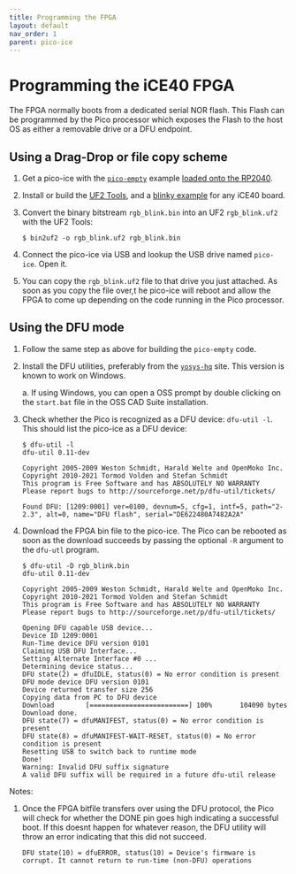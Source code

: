 ```yaml
---
title: Programming the FPGA
layout: default
nav_order: 1
parent: pico-ice
---
```


# Programming the iCE40 FPGA
The FPGA normally boots from a dedicated serial NOR flash. This Flash can be programmed by the Pico processor which exposes the Flash to the host OS as either a removable drive or a DFU endpoint.

## Using a Drag-Drop or file copy scheme

1. Get a pico-ice with the [`pico-empty`](https://github.com/tinyvision-ai-inc/pico-ice-sdk/tree/main/example/pico-empty) example [loaded onto the RP2040](programming_the_mcu.html).

2. Install or build the [UF2 Tools](uf2_tools.html),
and a [blinky example](https://github.com/tinyvision-ai-inc/UPduino-v3.0/blob/master/RTL/blink_led/rgb_blink.bin) for any iCE40 board.

3. Convert the binary bitstream `rgb_blink.bin` into an UF2 `rgb_blink.uf2` with the UF2 Tools:

    ```shell
    $ bin2uf2 -o rgb_blink.uf2 rgb_blink.bin
    ```

4. Connect the pico-ice via USB and lookup the USB drive named `pico-ice`. Open it.

5. You can copy the `rgb_blink.uf2` file to that drive you just attached. As soon as you copy the file over,t he pico-ice will reboot and allow the FPGA to come up depending on the code running in the Pico processor.

## Using the DFU mode

1. Follow the same step as above for building the `pico-empty` code.

2. Install the DFU utilities, preferably from the [`yosys-hq`](https://www.yosyshq.com/tabby-cad-datasheet) site. This version is known to work on Windows.

    a. If using Windows, you can open a OSS prompt by double clicking on the `start.bat` file in the OSS CAD Suite installation.

3. Check whether the Pico is recognized as a DFU device: `dfu-util -l`. This should list the pico-ice as a DFU device:

    ```shell
    $ dfu-util -l
    dfu-util 0.11-dev

    Copyright 2005-2009 Weston Schmidt, Harald Welte and OpenMoko Inc.
    Copyright 2010-2021 Tormod Volden and Stefan Schmidt
    This program is Free Software and has ABSOLUTELY NO WARRANTY
    Please report bugs to http://sourceforge.net/p/dfu-util/tickets/

    Found DFU: [1209:0001] ver=0100, devnum=5, cfg=1, intf=5, path="2-2.3", alt=0, name="DFU flash", serial="DE622480A7482A2A"
    ```

4. Download the FPGA bin file to the pico-ice. The Pico can be rebooted as soon as the download succeeds by passing the optional `-R` argument to the `dfu-utl` program.

    ```shell
    $ dfu-util -D rgb_blink.bin
    dfu-util 0.11-dev

    Copyright 2005-2009 Weston Schmidt, Harald Welte and OpenMoko Inc.
    Copyright 2010-2021 Tormod Volden and Stefan Schmidt
    This program is Free Software and has ABSOLUTELY NO WARRANTY
    Please report bugs to http://sourceforge.net/p/dfu-util/tickets/

    Opening DFU capable USB device...
    Device ID 1209:0001
    Run-Time device DFU version 0101
    Claiming USB DFU Interface...
    Setting Alternate Interface #0 ...
    Determining device status...
    DFU state(2) = dfuIDLE, status(0) = No error condition is present
    DFU mode device DFU version 0101
    Device returned transfer size 256
    Copying data from PC to DFU device
    Download        [=========================] 100%       104090 bytes
    Download done.
    DFU state(7) = dfuMANIFEST, status(0) = No error condition is present
    DFU state(8) = dfuMANIFEST-WAIT-RESET, status(0) = No error condition is present
    Resetting USB to switch back to runtime mode
    Done!
    Warning: Invalid DFU suffix signature
    A valid DFU suffix will be required in a future dfu-util release
    ```

Notes:

1. Once the FPGA bitfile transfers over using the DFU protocol, the Pico will check for whether the DONE pin goes high indicating a successful boot. If this doesnt happen for whatever reason, the DFU utility will throw an error indicating that this did not succeed.

    ```
    DFU state(10) = dfuERROR, status(10) = Device's firmware is corrupt. It cannot return to run-time (non-DFU) operations
    ```
